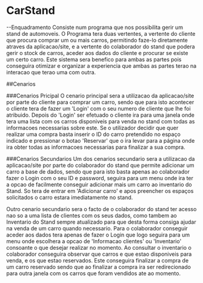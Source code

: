 # CarStand

--Enquadramento
Consiste num programa que nos possibilita gerir um stand de automoveis. O Programa tera duas vertentes, a vertente do
cliente que procura comprar um ou mais carros, permitindo faze-lo diretamente atraves da aplicacao/site, e a vertente do
colaborador do stand que podera gerir o stock de carros, aceder aos dados do cliente e procurar se existe um certo carro.
Este sistema sera benefico para ambas as partes pois conseguira otimizar e organizar a experiencia que ambas as partes
terao na interacao que terao uma com outra.

##Cenarios

###Cenarios Pricipal
O cenario principal sera a utilizacao da aplicacao/site por parte do cliente para comprar um carro, sendo que para isto
acontecer o cliente tera de fazer um 'Login' com o seu numero de cliente que lhe foi atribuido. Depois do 'Login' ser
efetuado o cliente ira para uma janela onde tera uma lista com os carros disponiveis para venda no stand com todas as
informacoes necessarias sobre este. Se o utilizador decidir que quer realizar uma compra basta inserir o ID do carro
pretendido no espaço indicado e pressionar o botao 'Reservar' que o ira levar para a página onde ira obter todas as
informacoes necessarias para finalizar a sua compra. 


###Cenarios Secundarios
Um dos cenarios secundario sera a utilizacao da aplicacao/site por parte do colaborador do stand que permite adicionar um
carro a base de dados, sendo que para isto basta apenas ao colaborador fazer o Login com o seu ID e password, seguira para
um menu onde ira ter a opcao de facilmente conseguir adicionar mais um carro ao inventario do Stand. So tera de entrar em
'Adicionar carro' e apos preencher os espaços solicitados o carro estara imediatamente no stand.

Outro cenario secundario sera o facto de o colaborador do stand ter acesso nao so a uma lista de clientes com os seus dados,
como tambem ao Inventario do Stand sempre atualizado para que desta forma consiga ajudar na venda de um carro quando
necessario. Para o colaborador conseguir aceder aos dados tera apenas de fazer o Login que logo seguira para um menu
onde escolhera a opcao de 'Informacao clientes' ou 'Inventario' consoante o que desejar realizar no momento. Ao consultar
o inventario o colaborador conseguira observar que carros e que estao disponiveis para venda, e os que estao reservados.
Este conseguira finalizar a compra de um carro reservado sendo que ao finalizar a compra ira ser redirecionado para outra
janela com os carros que foram vendidos ate ao momento.
